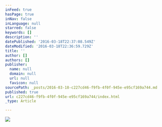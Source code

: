 ```yaml
---
inFeed: true
hasPage: true
inNav: false
inLanguage: null
starred: false
keywords: []
description: ''
datePublished: '2016-03-18T22:37:08.549Z'
dateModified: '2016-03-18T22:36:59.729Z'
title: ''
author: []
authors: []
publisher:
  name: null
  domain: null
  url: null
  favicon: null
sourcePath: _posts/2016-03-18-c227cd46-f9fb-4f0f-945e-e95cf169a744.md
published: true
url: c227cd46-f9fb-4f0f-945e-e95cf169a744/index.html
_type: Article

---
```

![](https://the-grid-user-content.s3-us-west-2.amazonaws.com/313654bb-d92d-4c14-a44a-8caa87cfc575.png)